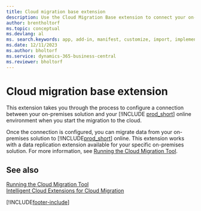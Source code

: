 ```yaml
---
title: Cloud migration base extension
description: Use the Cloud Migration Base extension to connect your on-premises solution with Business Central online.
author: brentholtorf
ms.topic: conceptual
ms.devlang: al
ms. search.keywords: app, add-in, manifest, customize, import, implement
ms.date: 12/11/2023
ms.author: bholtorf
ms.service: dynamics-365-business-central
ms.reviewer: bholtorf
---
```


# Cloud migration base extension

This extension takes you through the process to configure a connection between your on-premises solution and your [!INCLUDE [prod_short](includes/prod_short.md)] online environment when you start the migration to the cloud.  

Once the connection is configured, you can migrate data from your on-premises solution to [!INCLUDE[prod_short](includes/prod_short.md)] online. This extension works with a data replication extension available for your specific on-premises solution. For more information, see [Running the Cloud Migration Tool](/dynamics365/business-central/dev-itpro/administration/migration-tool).  

## See also

[Running the Cloud Migration Tool](/dynamics365/business-central/dev-itpro/administration/migration-tool)  
[Intelligent Cloud Extensions for Cloud Migration](ui-extensions-data-replication.md)  


[!INCLUDE[footer-include](includes/footer-banner.md)]
